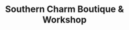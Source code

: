 ---
title: "Southern Charm Boutique & Workshop"
url: /fernley/southern-charm-boutique-and-workshop/
shop: clothes
---